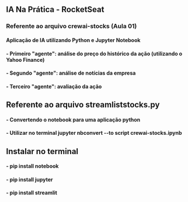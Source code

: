 ## IA Na Prática - RocketSeat

### Referente ao arquivo crewai-stocks (Aula 01)
#### Aplicação de IA utilizando Python e Jupyter Notebook
#### - Primeiro "agente": análise do preço do histórico da ação (utilizando o Yahoo Finance)
#### - Segundo "agente": análise de notícias da empresa
#### - Terceiro "agente": avaliação da ação

## Referente ao arquivo streamliststocks.py
#### - Convertendo o notebook para uma aplicação python
#### - Utilizar no terminal jupyter nbconvert --to script crewai-stocks.ipynb

## Instalar no terminal
#### - pip install notebook
#### - pip install jupyter
#### - pip install streamlit
